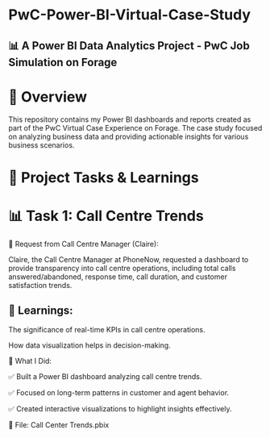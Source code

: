 # PwC-Power-BI-Virtual-Case-Study
## 📊 A Power BI Data Analytics Project - PwC Job Simulation on Forage




# 📌 Overview

This repository contains my Power BI dashboards and reports created as part of the PwC Virtual Case Experience on Forage. The case study focused on analyzing business data and providing actionable insights for various business scenarios.

# 📂 Project Tasks & Learnings

# 📊 Task 1: Call Centre Trends

📧 Request from Call Centre Manager (Claire):

Claire, the Call Centre Manager at PhoneNow, requested a dashboard to provide transparency into call centre operations, including total calls answered/abandoned, response time, call duration, and customer satisfaction trends.

## 🔹 Learnings:

The significance of real-time KPIs in call centre operations.

How data visualization helps in decision-making.

🔹 What I Did:

✅ Built a Power BI dashboard analyzing call centre trends.

✅ Focused on long-term patterns in customer and agent behavior.

✅ Created interactive visualizations to highlight insights effectively.


📁 File: Call Center Trends.pbix
